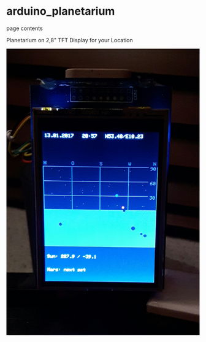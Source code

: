 # arduino_planetarium

<head>
<meta name="google-site-verification" content="f1hRS3HwOYsuAnZbhtkuiJHZEh0k-PQWcdAzCXQNezc" />
<title> arduino planetarium </title>
</head>
<body>
page contents
</body>
</html>


Planetarium on 2,8" TFT Display for your Location

![Planetarium](https://github.com/mobifu1/arduino_planetarium/blob/master/planetarium_1.jpg "Planetarium")
